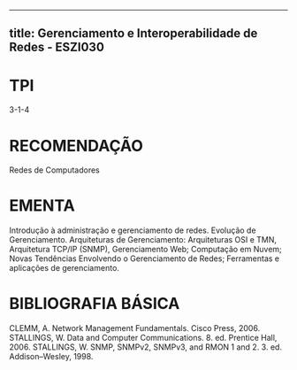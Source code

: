 
---
title: Gerenciamento e Interoperabilidade de Redes - ESZI030 
---

# TPI

3-1-4

# RECOMENDAÇÃO

Redes de Computadores

# EMENTA

Introdução à administração e gerenciamento de redes. Evolução de Gerenciamento. Arquiteturas de Gerenciamento: Arquiteturas OSI e TMN, Arquitetura TCP/IP (SNMP), Gerenciamento Web; Computação em Nuvem; Novas Tendências Envolvendo o Gerenciamento de Redes; Ferramentas e aplicações de gerenciamento.

# BIBLIOGRAFIA BÁSICA

CLEMM, A. Network Management Fundamentals. Cisco Press, 2006.
STALLINGS, W. Data and Computer Communications. 8. ed. Prentice Hall, 2006.
STALLINGS, W. SNMP, SNMPv2, SNMPv3, and RMON 1 and 2. 3. ed. Addison–Wesley, 1998.
        